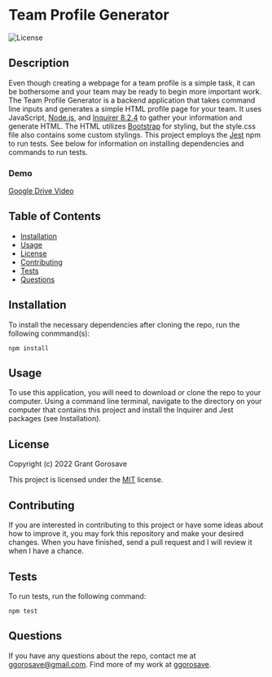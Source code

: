 # Team Profile Generator
![License](https://img.shields.io/badge/License-MIT-blue)

## Description
Even though creating a webpage for a team profile is a simple task, it can be bothersome and your team may be ready to begin more important work. The Team Profile Generator is a backend application that takes command line inputs and generates a simple HTML profile page for your team. It uses JavaScript, [Node.js](https://nodejs.org/en/), and [Inquirer 8.2.4](https://www.npmjs.com/package/inquirer/v/8.2.4) to gather your information and  generate HTML. The HTML utilizes [Bootstrap](https://getbootstrap.com/docs/5.2/getting-started/introduction/) for styling, but the  style.css file also contains some custom stylings. This project employs the [Jest](https://jestjs.io/) npm to run tests. See below for information on installing dependencies and commands to run tests. 

### Demo

[Google Drive Video](...)

## Table of Contents 

- [Installation](#installation)
- [Usage](#usage)
- [License](#license)
- [Contributing](#contributing)
- [Tests](#tests)
- [Questions](#questions)

## Installation

To install the necessary dependencies after cloning the repo, run the following conmmand(s):
  
```
npm install
```

## Usage

To use this application, you will need to download or clone the repo to your computer. Using a command line terminal, navigate to the directory on your computer that contains this project and install the Inquirer and Jest packages (see Installation).

## License
Copyright (c) 2022 Grant Gorosave

This project is licensed under the 	[MIT](https://github.com/ggorosave/Team_Profile_Generator/blob/main/LICENSE) license.

## Contributing

If you are interested in contributing to this project or have some ideas about how to improve it, you may fork this repository and make your desired changes. When you have finished, send a pull request and I will review it when I have a chance. 

## Tests

To run tests, run the following command:
```
npm test
```

## Questions

If you have any questions about the repo, contact me at [ggorosave@gmail.com](mailto:ggorosave@gmail.com). Find more of my work at [ggorosave](https://https://github.com/ggorosave).
